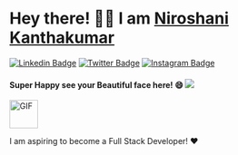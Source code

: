 # Hey there! 🙋‍♀️ I am <a href="https://niroportfolio.netlify.app/">Niroshani Kanthakumar</a> 

[![Linkedin Badge](https://img.shields.io/badge/-LinkedIn-0e76a8?style=flat-square&logo=Linkedin&logoColor=white)](https://www.linkedin.com/in/niroshanikanthakumar)
[![Twitter Badge](https://img.shields.io/badge/-Twitter-00acee?style=flat-square&logo=Twitter&logoColor=white)](https://twitter.com/techgirlniro)
[![Instagram Badge](https://img.shields.io/badge/-Instagram-e4405f?style=flat-square&logo=Instagram&logoColor=white)](https://www.instagram.com/techgirlniro)

#### Super Happy see your Beautiful face here! 😄 ![](https://visitor-badge.glitch.me/badge?page_id=Niro7.visitor-badge) 
<img diplay="block" margin="auto" alt="GIF" src="https://i.giphy.com/media/dWxO36Jzd6bTSt5dIY/200w.webp" width="50" height="50" />

I am aspiring to become a Full Stack Developer! ♥
<!--
**Niro7/Niro7** is a ✨ _special_ ✨ repository because its `README.md` (this file) appears on your GitHub profile.

Here are some ideas to get you started:

- 🔭 I’m currently working on ...
- 🌱 I’m currently learning ...
- 👯 I’m looking to collaborate on ...
- 🤔 I’m looking for help with ...
- 💬 Ask me about ...
- 📫 How to reach me: ...
- 😄 Pronouns: ...
- ⚡ Fun fact: ...
-->
